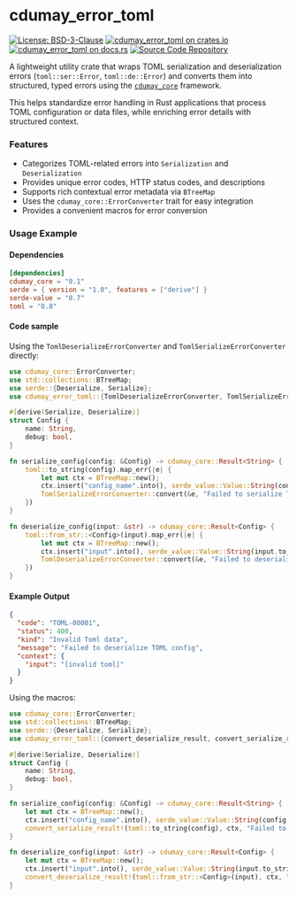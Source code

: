 # cdumay_error_toml

[![License: BSD-3-Clause](https://img.shields.io/badge/license-BSD--3--Clause-blue)](./LICENSE)
[![cdumay_error_toml on crates.io](https://img.shields.io/crates/v/cdumay_error_toml)](https://crates.io/crates/cdumay_error_toml)
[![cdumay_error_toml on docs.rs](https://docs.rs/cdumay_error_toml/badge.svg)](https://docs.rs/cdumay_error_toml)
[![Source Code Repository](https://img.shields.io/badge/Code-On%20GitHub-blue?logo=GitHub)](https://github.com/cdumay/cdumay_error_toml)

A lightweight utility crate that wraps TOML serialization and deserialization errors (`toml::ser::Error`, `toml::de::Error`) and converts them into structured, typed errors using the [`cdumay_core`](https://!docs.rs/cdumay-error/) framework.

This helps standardize error handling in Rust applications that process TOML configuration or data files, while enriching error details with structured context.

### Features

- Categorizes TOML-related errors into `Serialization` and `Deserialization`
- Provides unique error codes, HTTP status codes, and descriptions
- Supports rich contextual error metadata via `BTreeMap`
- Uses the `cdumay_core::ErrorConverter` trait for easy integration
- Provides a convenient macros for error conversion

### Usage Example

#### Dependencies

```toml
[dependencies]
cdumay_core = "0.1"
serde = { version = "1.0", features = ["derive"] }
serde-value = "0.7"
toml = "0.8"
```

#### Code sample

Using the `TomlDeserializeErrorConverter` and `TomlSerializeErrorConverter` directly:
```rust
use cdumay_core::ErrorConverter;
use std::collections::BTreeMap;
use serde::{Deserialize, Serialize};
use cdumay_error_toml::{TomlDeserializeErrorConverter, TomlSerializeErrorConverter};

#[derive(Serialize, Deserialize)]
struct Config {
    name: String,
    debug: bool,
}

fn serialize_config(config: &Config) -> cdumay_core::Result<String> {
    toml::to_string(config).map_err(|e| {
        let mut ctx = BTreeMap::new();
        ctx.insert("config_name".into(), serde_value::Value::String(config.name.clone()));
        TomlSerializeErrorConverter::convert(&e, "Failed to serialize TOML config".into(), ctx)
    })
}

fn deserialize_config(input: &str) -> cdumay_core::Result<Config> {
    toml::from_str::<Config>(input).map_err(|e| {
        let mut ctx = BTreeMap::new();
        ctx.insert("input".into(), serde_value::Value::String(input.to_string()));
        TomlDeserializeErrorConverter::convert(&e, "Failed to deserialize TOML config".into(), ctx)
    })
}
```

#### Example Output

```json
{
  "code": "TOML-00001",
  "status": 400,
  "kind": "Invalid Toml data",
  "message": "Failed to deserialize TOML config",
  "context": {
    "input": "[invalid toml]"
  }
}
```

Using the macros:
```rust
use cdumay_core::ErrorConverter;
use std::collections::BTreeMap;
use serde::{Deserialize, Serialize};
use cdumay_error_toml::{convert_deserialize_result, convert_serialize_result};

#[derive(Serialize, Deserialize)]
struct Config {
    name: String,
    debug: bool,
}

fn serialize_config(config: &Config) -> cdumay_core::Result<String> {
    let mut ctx = BTreeMap::new();
    ctx.insert("config_name".into(), serde_value::Value::String(config.name.clone()));
    convert_serialize_result!(toml::to_string(config), ctx, "Failed to serialize TOML config")
}

fn deserialize_config(input: &str) -> cdumay_core::Result<Config> {
    let mut ctx = BTreeMap::new();
    ctx.insert("input".into(), serde_value::Value::String(input.to_string()));
    convert_deserialize_result!(toml::from_str::<Config>(input), ctx, "Failed to deserialize TOML config")
}
```
